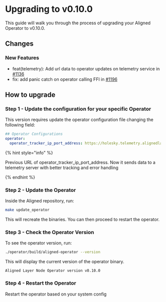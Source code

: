 # Upgrading to v0.10.0

This guide will walk you through the process of upgrading your Aligned Operator to v0.10.0.

## Changes

### New Features

* feat(telemetry): Add url data to operator updates on telemetry service in [#1136](https://github.com/yetanotherco/aligned_layer/pull/1136)
* fix: add panic catch on operator calling FFI in [#1196](https://github.com/yetanotherco/aligned_layer/pull/1196)


## How to upgrade

### Step 1 - Update the configuration for your specific Operator

This version requires update the operator configuration file changing the following field:

```yaml
## Operator Configurations
operator:
  operator_tracker_ip_port_address: https://holesky.telemetry.alignedlayer.com
```

{% hint style="info" %}

Previous URL of operator_tracker_ip_port_address. Now it sends data to a telemetry server with better tracking and error handling

{% endhint %}

### Step 2 - Update the Operator

Inside the Aligned repository, run:

```bash
make update_operator
```

This will recreate the binaries. You can then proceed to restart the operator.

### Step 3 - Check the Operator Version

To see the operator version, run:

```bash
./operator/build/aligned-operator --version
```

This will display the current version of the operator binary.

```
Aligned Layer Node Operator version v0.10.0
```

### Step 4 - Restart the Operator

Restart the operator based on your system config
